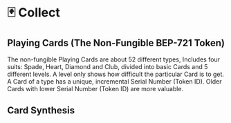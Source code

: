 # 🃏 Collect

## Playing Cards \(The Non-Fungible BEP-721 Token\)

The non-fungible Playing Cards are about 52 different types, Includes four suits: Spade, Heart, Diamond and Club, divided into basic Cards and 5 different levels. A level only shows how difficult the particular Card is to get. A Card of a type has a unique, incremental Serial Number \(Token ID\). Older Cards with lower Serial Number \(Token ID\) are more valuable.

## Card Synthesis



